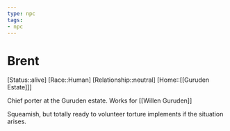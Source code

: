 ```yaml
---
type: npc
tags: 
- npc
---
```


# Brent
[Status::alive]
[Race::Human]
[Relationship::neutral]
[Home::[[Guruden Estate]]]

Chief porter at the Guruden estate. Works for [[Willen Guruden]]

Squeamish, but totally ready to volunteer torture implements if the situation arises.

